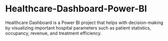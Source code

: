 # Healthcare-Dashboard-Power-BI
Healthcare Dashboard is a Power BI project that helps with decision-making by visualizing important hospital parameters such as patient statistics, occupancy, revenue, and treatment efficiency.
